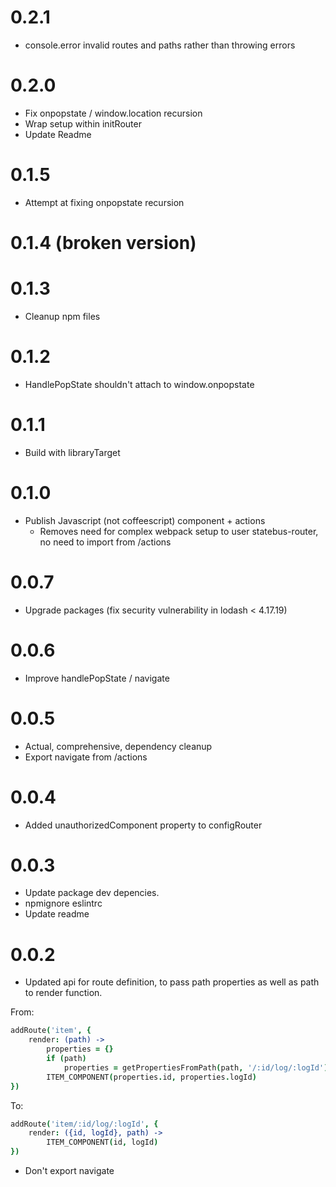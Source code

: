 # 0.2.1
- console.error invalid routes and paths rather than throwing errors

# 0.2.0
- Fix onpopstate / window.location recursion
- Wrap setup within initRouter
- Update Readme

# 0.1.5
- Attempt at fixing onpopstate recursion

# 0.1.4 (broken version)

# 0.1.3
- Cleanup npm files

# 0.1.2
- HandlePopState shouldn't attach to window.onpopstate

# 0.1.1
- Build with libraryTarget

# 0.1.0
- Publish Javascript (not coffeescript) component + actions
    - Removes need for complex webpack setup to user statebus-router, no need to import from /actions

# 0.0.7
- Upgrade packages (fix security vulnerability in lodash < 4.17.19)

# 0.0.6
- Improve handlePopState / navigate

# 0.0.5
- Actual, comprehensive, dependency cleanup
- Export navigate from /actions

# 0.0.4
- Added unauthorizedComponent property to configRouter

# 0.0.3
- Update package dev depencies.
- npmignore eslintrc
- Update readme

# 0.0.2
- Updated api for route definition, to pass path properties as well as path to render function.

From:
```coffee
addRoute('item', {
    render: (path) ->
        properties = {}
        if (path)
            properties = getPropertiesFromPath(path, '/:id/log/:logId')
        ITEM_COMPONENT(properties.id, properties.logId)
})
```


To:
```coffee
addRoute('item/:id/log/:logId', {
    render: ({id, logId}, path) ->
        ITEM_COMPONENT(id, logId)
})
```

- Don't export navigate 
